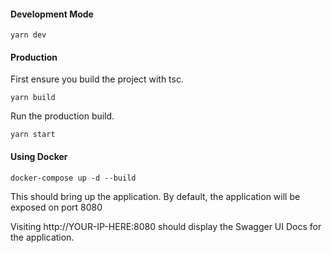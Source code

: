 



#### Development Mode

`yarn dev`

#### Production

First ensure you build the project with tsc.

`yarn build`


Run the production build.

`yarn start`


#### Using Docker

`docker-compose up -d --build`

This should bring up the application.
By default, the application will be exposed on port 8080

Visiting http://YOUR-IP-HERE:8080 should display the Swagger UI Docs for the application.
